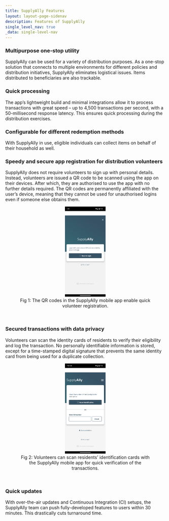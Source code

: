 ```yaml
---
title: SupplyAlly Features
layout: layout-page-sidenav
description: Features of SupplyAlly
single_level_nav: true
_data: single-level-nav
---
```


### Multipurpose one-stop utility

SupplyAlly can be used for a variety of distribution purposes. As a one-stop solution that connects to multiple environments for different policies and distribution initiatives, SupplyAlly eliminates logistical issues. Items distributed to beneficiaries are also trackable.

### Quick processing

The app’s lightweight build and minimal integrations allow it to process transactions with great speed – up to 4,500 transactions per second, with a 50-millisecond response latency. This ensures quick processing during the distribution exercises.

### Configurable for different redemption methods

With SupplyAlly in use, eligible individuals can collect items on behalf of their household as well. 

### Speedy and secure app registration for distribution volunteers

SupplyAlly does not require volunteers to sign up with personal details. Instead, volunteers are issued a QR code to be scanned using the app on their devices. After which, they are authorised to use the app with no further details required. The QR codes are permanently affiliated with the user’s device, meaning that they cannot be used for unauthorised logins even if someone else obtains them.

<figure style="text-align: center">
      <img src="/assets/img/SupplyAlly-volunteer-login.png" width="30%" height="30%" />
	      <figcaption>Fig 1: The QR codes in the SupplyAlly mobile app enable quick volunteer registration.</figcaption>
    </figure><br />

### Secured transactions with data privacy

Volunteers can scan the identity cards of residents to verify their eligibility and log the transaction. No personally identifiable information is stored, except for a time-stamped digital signature that prevents the same identity card from being used for a duplicate collection.

<figure style="text-align: center">
      <img src="/assets/img/SupplyAlly-register-recipients.png" width="30%" height="30%" />
	      <figcaption>Fig 2: Volunteers can scan residents’ identification cards with the SupplyAlly mobile app for quick verification of the transactions.</figcaption>
    </figure><br />

### Quick updates

With over-the-air updates and Continuous Integration (CI) setups, the SupplyAlly team can push fully-developed features to users within 30 minutes. This drastically cuts turnaround time.
